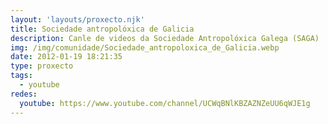 ```yaml
---
layout: 'layouts/proxecto.njk'
title: Sociedade antropolóxica de Galicia
description: Canle de videos da Sociedade Antropolóxica Galega (SAGA)
img: /img/comunidade/Sociedade_antropoloxica_de_Galicia.webp
date: 2012-01-19 18:21:35
type: proxecto
tags:
  - youtube
redes:
  youtube: https://www.youtube.com/channel/UCWqBNlKBZAZNZeUU6qWJE1g
---
```

